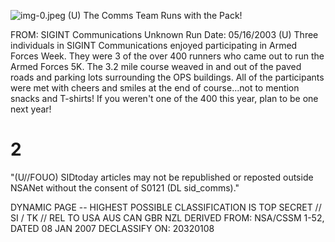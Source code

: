 ![img-0.jpeg](img-0.jpeg)
(U) The Comms Team Runs with the Pack!

FROM: SIGINT Communications
Unknown
Run Date: 05/16/2003
(U) Three individuals in SIGINT Communications enjoyed participating in Armed Forces Week. They were 3 of the over 400 runners who came out to run the Armed Forces 5K. The 3.2 mile course weaved in and out of the paved roads and parking lots surrounding the OPS buildings. All of the participants were met with cheers and smiles at the end of course...not to mention snacks and T-shirts! If you weren't one of the 400 this year, plan to be one next year!

# 2 

"(U//FOUO) SIDtoday articles may not be republished or reposted outside NSANet without the consent of S0121 (DL sid_comms)."

DYNAMIC PAGE -- HIGHEST POSSIBLE CLASSIFICATION IS TOP SECRET // SI / TK // REL TO USA AUS CAN GBR NZL DERIVED FROM: NSA/CSSM 1-52, DATED 08 JAN 2007 DECLASSIFY ON: 20320108
